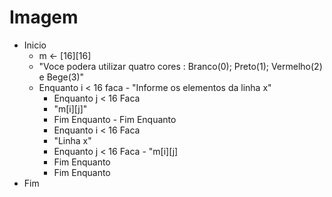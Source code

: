 # Imagem

- Inicio
  -  m <- [16][16]
  -  "Voce podera utilizar quatro cores : Branco(0); Preto(1); Vermelho(2) e Bege(3)"
    -  Enquanto i < 16 faca
      -  "Informe os elementos da linha x"
        -  Enquanto j < 16 Faca
          -  "m[i][j]"
        -  Fim Enquanto
      -  Fim Enquanto
        -  Enquanto i < 16 Faca
        -  "Linha x"
          -  Enquanto j < 16 Faca
            -  "m[i][j]
          -  Fim Enquanto
        - Fim Enquanto
- Fim

